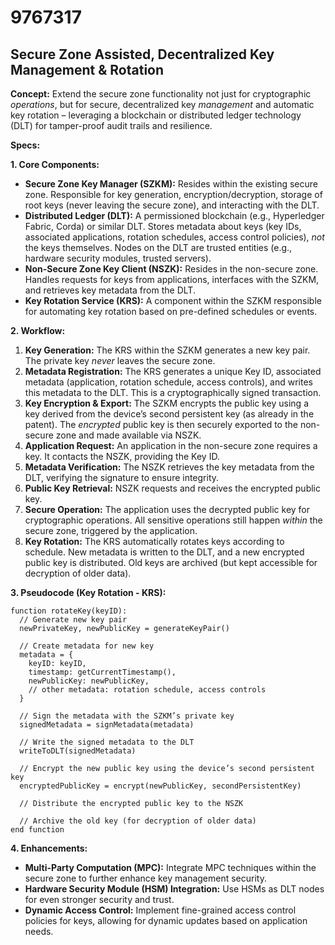 # 9767317

## Secure Zone Assisted, Decentralized Key Management & Rotation

**Concept:** Extend the secure zone functionality not just for cryptographic *operations*, but for secure, decentralized key *management* and automatic key rotation – leveraging a blockchain or distributed ledger technology (DLT) for tamper-proof audit trails and resilience.

**Specs:**

**1. Core Components:**

*   **Secure Zone Key Manager (SZKM):**  Resides within the existing secure zone. Responsible for key generation, encryption/decryption, storage of root keys (never leaving the secure zone), and interacting with the DLT.
*   **Distributed Ledger (DLT):** A permissioned blockchain (e.g., Hyperledger Fabric, Corda) or similar DLT. Stores metadata about keys (key IDs, associated applications, rotation schedules, access control policies), *not* the keys themselves.  Nodes on the DLT are trusted entities (e.g., hardware security modules, trusted servers).
*   **Non-Secure Zone Key Client (NSZK):** Resides in the non-secure zone.  Handles requests for keys from applications, interfaces with the SZKM, and retrieves key metadata from the DLT.
*   **Key Rotation Service (KRS):**  A component within the SZKM responsible for automating key rotation based on pre-defined schedules or events.

**2. Workflow:**

1.  **Key Generation:**  The KRS within the SZKM generates a new key pair.  The private key *never* leaves the secure zone.
2.  **Metadata Registration:** The KRS generates a unique Key ID, associated metadata (application, rotation schedule, access controls), and writes this metadata to the DLT.  This is a cryptographically signed transaction.
3.  **Key Encryption & Export:** The SZKM encrypts the public key using a key derived from the device’s second persistent key (as already in the patent). The *encrypted* public key is then securely exported to the non-secure zone and made available via NSZK.
4.  **Application Request:**  An application in the non-secure zone requires a key. It contacts the NSZK, providing the Key ID.
5.  **Metadata Verification:** The NSZK retrieves the key metadata from the DLT, verifying the signature to ensure integrity.
6.  **Public Key Retrieval:** NSZK requests and receives the encrypted public key.
7.  **Secure Operation:** The application uses the decrypted public key for cryptographic operations.  All sensitive operations still happen *within* the secure zone, triggered by the application.
8.  **Key Rotation:** The KRS automatically rotates keys according to schedule. New metadata is written to the DLT, and a new encrypted public key is distributed.  Old keys are archived (but kept accessible for decryption of older data).

**3. Pseudocode (Key Rotation - KRS):**

```pseudocode
function rotateKey(keyID):
  // Generate new key pair
  newPrivateKey, newPublicKey = generateKeyPair()

  // Create metadata for new key
  metadata = {
    keyID: keyID,
    timestamp: getCurrentTimestamp(),
    newPublicKey: newPublicKey,
    // other metadata: rotation schedule, access controls
  }

  // Sign the metadata with the SZKM’s private key
  signedMetadata = signMetadata(metadata)

  // Write the signed metadata to the DLT
  writeToDLT(signedMetadata)

  // Encrypt the new public key using the device’s second persistent key
  encryptedPublicKey = encrypt(newPublicKey, secondPersistentKey)

  // Distribute the encrypted public key to the NSZK

  // Archive the old key (for decryption of older data)
end function
```

**4.  Enhancements:**

*   **Multi-Party Computation (MPC):** Integrate MPC techniques within the secure zone to further enhance key management security.
*   **Hardware Security Module (HSM) Integration:** Use HSMs as DLT nodes for even stronger security and trust.
*   **Dynamic Access Control:** Implement fine-grained access control policies for keys, allowing for dynamic updates based on application needs.